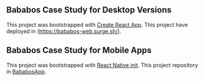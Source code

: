 ## Bababos Case Study for Desktop Versions
This project was bootstrapped with [Create React App](https://github.com/facebook/create-react-app).
This project have deployed in (https://bababos-web.surge.sh/).


## Bababos Case Study for Mobile Apps
This project was bootstrapped with [React Native init](https://reactnative.dev/docs/0.70/typescript).
This project repository in [BababosApp](https://github.com/tioprstyo/bababosApp).

